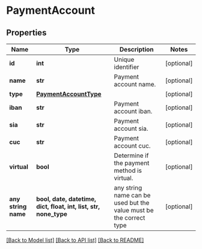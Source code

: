 # PaymentAccount



## Properties
Name | Type | Description | Notes
------------ | ------------- | ------------- | -------------
**id** | **int** | Unique identifier | [optional] 
**name** | **str** | Payment account name. | [optional] 
**type** | [**PaymentAccountType**](PaymentAccountType.md) |  | [optional] 
**iban** | **str** | Payment account iban. | [optional] 
**sia** | **str** | Payment account sia. | [optional] 
**cuc** | **str** | Payment account cuc. | [optional] 
**virtual** | **bool** | Determine if the payment method is virtual. | [optional] 
**any string name** | **bool, date, datetime, dict, float, int, list, str, none_type** | any string name can be used but the value must be the correct type | [optional]

[[Back to Model list]](../README.md#documentation-for-models) [[Back to API list]](../README.md#documentation-for-api-endpoints) [[Back to README]](../README.md)


